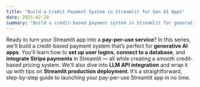```yaml
---
title: "Build a Credit Payment System in Streamlit for Gen AI Apps"
date: 2025-02-28
summary: "Build a credit-based payment system in Streamlit for generative AI apps—from user logins to production deployment."
---
```


Ready to turn your Streamlit app into a **pay-per-use service**? In this series, we'll build a credit-based payment system that’s perfect for **generative AI apps**. You'll learn how to **set up user logins**, **connect to a database**, and **integrate Stripe payments** in Streamlit — all while creating a smooth credit-based pricing system. We'll also dive into **LLM API integration** and wrap it up with tips on **Streamlit production deployment**. It’s a straightforward, step-by-step guide to launching your pay-per-use Streamlit app in no time.
